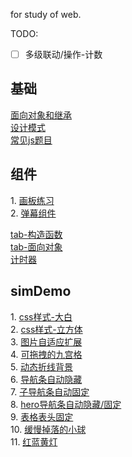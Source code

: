 for study of web.   

TODO:   
- [ ] 多级联动/操作-计数  
<!-- 课程展示，产品下单 -->
<!-- 1. [](https://yalhu.github.io/forstudy/) -->
## 基础
[面向对象和继承](https://github.com/Yalhu/forstudy/tree/master/OOP-proto%26Inherit)  
[设计模式](https://github.com/Yalhu/forstudy/tree/master/designModule)  
[常见js题目](https://github.com/Yalhu/forstudy/tree/master/mianshiti)   
## 组件
1\. [画板练习](https://yalhu.github.io/forstudy/boardjs/)   
2\. [弹幕组件](https://yalhu.github.io/forstudy/danmu/)     

[tab-构造函数](https://yalhu.github.io/forstudy/component/tab-gouzaoFun.html)   
[tab-面向对象](https://yalhu.github.io/forstudy/component/tab-OOP.html)     
[计时器](https://yalhu.github.io/forstudy/component/timer.html)   

## simDemo
1\. [css样式-大白](https://yalhu.github.io/forstudy/simdemo/baymax-animation.html)    
2\. [css样式-立方体](https://yalhu.github.io/forstudy/simdemo/cube-3D.html)     
3\. [图片自适应扩展](https://yalhu.github.io/forstudy/simdemo/img-autoExtend.html)  
4\. [可拖拽的九宫格](https://yalhu.github.io/forstudy/simdemo/9grid-dragable.html)  
5\. [动态折线背景](https://yalhu.github.io/forstudy/simdemo/polygon-joint.html)     
6\. [导航条自动隐藏](https://yalhu.github.io/forstudy/simdemo/nav-autoHide/nav-simple.html)     
7\. [子导航条自动固定](https://yalhu.github.io/forstudy/simdemo/nav-autoHide/nav-subnav.html)   
8\. [hero导航条自动隐藏/固定](https://yalhu.github.io/forstudy/simdemo/nav-autoHide/nav-hero-subnav.html)   
9\.  [表格表头固定](https://yalhu.github.io/forstudy/simdemo/table-fixHead.html)    
10\. [缓慢掉落的小球](https://yalhu.github.io/forstudy/simdemo/dropBall-reqAF.html)  
11\. [红蓝黄灯](https://yalhu.github.io/forstudy/simdemo/rgbLight.html)  

<!-- 
其它(DIYcomponent)：      
图片炸落，游戏展示卡，3D展示相册，时间轴，      
slidejs，延迟加载，下拉二级导航条，3级城市联动     
自定义日历，雪花效果，别踩白块，打气球，    
 -->
